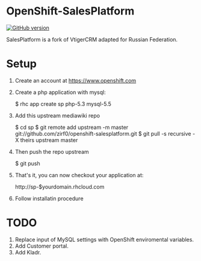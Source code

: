 # OpenShift-SalesPlatform

[![GitHub version](https://badge.fury.io/gh/zirf0%2Fopenshift-salesplatform.svg)](https://badge.fury.io/gh/zirf0%2Fopenshift-salesplatform)

SalesPlatform is a fork of VtigerCRM adapted for Russian Federation. 

# Setup


1) Create an account at https://www.openshift.com

2) Create a php application with mysql:

    $ rhc app create sp php-5.3 mysql-5.5 

3) Add this upstream mediawiki repo

    $ cd sp
    $ git remote add upstream -m master git://github.com/zirf0/openshift-salesplatform.git
    $ git pull -s recursive -X theirs upstream master

4) Then push the repo upstream

    $ git push

5) That's it, you can now checkout your application at:

    http://sp-$yourdomain.rhcloud.com

6) Follow installatin procedure

# TODO

1. Replace input of MySQL settings with OpenShift enviromental variables. 
2. Add Customer portal.
3. Add Kladr.
